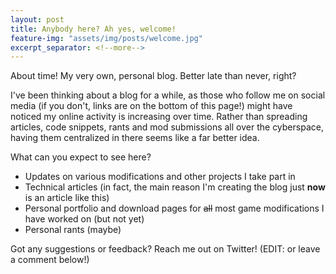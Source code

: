 ```yaml
---
layout: post
title: Anybody here? Ah yes, welcome!
feature-img: "assets/img/posts/welcome.jpg"
excerpt_separator: <!--more-->
---
```


About time! My very own, personal blog. Better late than never, right?
<!--more-->

I've been thinking about a blog for a while, as those who follow me on social media (if you don't, links are on
the bottom of this page!) might have noticed my online activity is increasing over time.
Rather than spreading articles, code snippets, rants and mod submissions all over the cyberspace, having them centralized in there
seems like a far better idea.

What can you expect to see here?
* Updates on various modifications and other projects I take part in
* Technical articles (in fact, the main reason I'm creating the blog just **now** is an article like this)
* Personal portfolio and download pages for ~~all~~ most game modifications I have worked on (but not yet)
* Personal rants (maybe)

Got any suggestions or feedback? Reach me out on Twitter! (EDIT: or leave a comment below!)